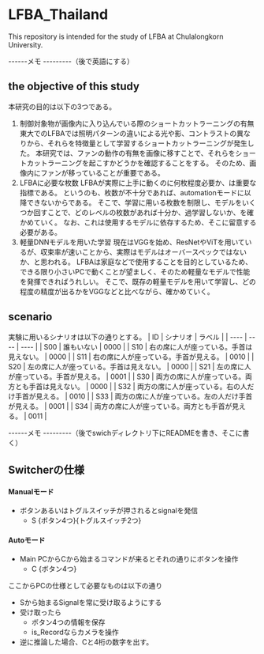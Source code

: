 # LFBA_Thailand

This repository is intended for the study of LFBA at Chulalongkorn University.


------メモ ---------（後で英語にする）
## the objective of this study
本研究の目的は以下の3つである。
1. 制御対象物が画像内に入り込んでいる際のショートカットラーニングの有無
東大でのLFBAでは照明パターンの違いによる光や影、コントラストの異なりから、それらを特徴量として学習するショートカットラーニングが発生した。
本研究では、ファンの動作の有無を画像に移すことで、それらをショートカットラーニングを起こすかどうかを確認することをする。
そのため、画像内にファンが移っていることが重要である。
2. LFBAに必要な枚数
LFBAが実際に上手に動くのに何枚程度必要か、は重要な指標である。
というのも、枚数が不十分であれば、automationモードに以降できないからである。
そこで、学習に用いる枚数を制限し、モデルをいくつか回すことで、どのレベルの枚数があれば十分か、過学習しないか、を確かめていく。
なお、これは使用するモデルに依存するため、そこに留意する必要がある。
3. 軽量DNNモデルを用いた学習
現在はVGGを始め、ResNetやViTを用いているが、収束率が速いことから、実際はモデルはオーバースペックではないか、と思われる。
LFBAは家庭などで使用することを目的としているため、できる限り小さいPCで動くことが望ましく、そのため軽量なモデルで性能を発揮できればうれしい。
そこで、既存の軽量モデルを用いて学習し、どの程度の精度が出るかをVGGなどと比べながら、確かめていく。

## scenario
実験に用いるシナリオは以下の通りとする。
| ID | シナリオ  | ラベル |
| ---- | ---- | ---- |
| S00 | 誰もいない | 0000 |
| S10 | 右の席に人が座っている。手首は見えない。 | 0000 |
| S11 | 右の席に人が座っている。手首が見える。 | 0010 |
| S20 | 左の席に人が座っている。手首は見えない。 | 0000 |
| S21 | 左の席に人が座っている。手首が見える。 | 0001 |
| S30 | 両方の席に人が座っている。両方とも手首は見えない。 | 0000 |
| S32 | 両方の席に人が座っている。右の人だけ手首が見える。 | 0010 |
| S33 | 両方の席に人が座っている。左の人だけ手首が見える。 | 0001 |
| S34 | 両方の席に人が座っている。両方とも手首が見える。 | 0011 |

------メモ ---------（後でswichディレクトリ下にREADMEを書き、そこに書く）
## Switcherの仕様
#### Manualモード
- ボタンあるいはトグルスイッチが押されるとsignalを発信
    - S {ボタン4つ}{トグルスイッチ2つ}
#### Autoモード
- Main PCからCから始まるコマンドが来るとそれの通りにボタンを操作
    - C {ボタン4つ}

ここからPCの仕様として必要なものは以下の通り
- Sから始まるSignalを常に受け取るようにする
- 受け取ったら
    - ボタン4つの情報を保存
    - is_Recordならカメラを操作
- 逆に推論した場合、Cと4桁の数字を出す。
